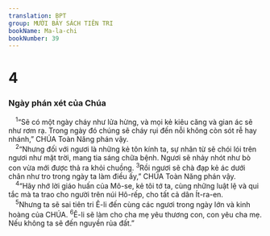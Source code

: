 ```yaml
---
translation: BPT
group: MƯỜI BẢY SÁCH TIÊN TRI
bookName: Ma-la-chi 
bookNumber: 39
---
```


<div class="title"><h1>4</h1><h3>Ngày phán xét của Chúa</h3></div>
<span class="verse ma_4_1"> <sup>1</sup>“Sẽ có một ngày cháy như lửa hừng, và mọi kẻ kiêu căng và gian ác sẽ như rơm rạ. Trong ngày đó chúng sẽ cháy rụi đến nỗi không còn sót rễ hay nhánh,” CHÚA Toàn Năng phán vậy.<br/></span>
<span class="verse ma_4_2"> <sup>2</sup>“Nhưng đối với ngươi là những kẻ tôn kính ta, sự nhân từ sẽ chói lói trên ngươi như mặt trời, mang tia sáng chữa bệnh. Ngươi sẽ nhảy nhót như bò con vừa mới được thả ra khỏi chuồng.</span>
<span class="verse ma_4_3"><sup>3</sup>Rồi ngươi sẽ chà đạp kẻ ác dưới chân như tro trong ngày ta làm điều ấy,” CHÚA Toàn Năng phán vậy.<br/></span>
<span class="verse ma_4_4"> <sup>4</sup>“Hãy nhớ lời giáo huấn của Mô-se, kẻ tôi tớ ta, cùng những luật lệ và qui tắc mà ta trao cho người trên núi Hô-rếp, cho tất cả dân Ít-ra-en.<br/></span>
<span class="verse ma_4_5"> <sup>5</sup>Nhưng ta sẽ sai tiên tri Ê-li đến cùng các ngươi trong ngày lớn và kinh hoàng của CHÚA.</span>
<span class="verse ma_4_6"><sup>6</sup>Ê-li sẽ làm cho cha mẹ yêu thương con, con yêu cha mẹ. Nếu không ta sẽ đến nguyền rủa đất.”<br/></span>
